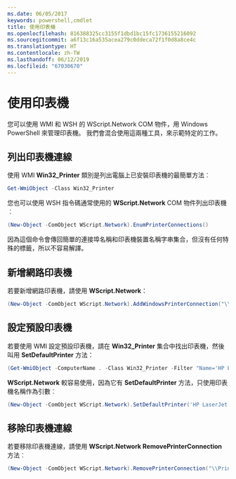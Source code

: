 ```yaml
---
ms.date: 06/05/2017
keywords: powershell,cmdlet
title: 使用印表機
ms.openlocfilehash: 816388325cc3155f1dbd1bc15fc1736155216092
ms.sourcegitcommit: a6f13c16a535acea279c0ddeca72f1f0d8a8ce4c
ms.translationtype: HT
ms.contentlocale: zh-TW
ms.lasthandoff: 06/12/2019
ms.locfileid: "67030670"
---
```

# <a name="working-with-printers"></a>使用印表機

您可以使用 WMI 和 WSH 的 WScript.Network COM 物件，用 Windows PowerShell 來管理印表機。 我們會混合使用這兩種工具，來示範特定的工作。

## <a name="listing-printer-connections"></a>列出印表機連線

使用 WMI **Win32_Printer** 類別是列出電腦上已安裝印表機的最簡單方法︰

```powershell
Get-WmiObject -Class Win32_Printer
```

您也可以使用 WSH 指令碼通常使用的 **WScript.Network** COM 物件列出印表機︰

```powershell
(New-Object -ComObject WScript.Network).EnumPrinterConnections()
```

因為這個命令會傳回簡單的連接埠名稱和印表機裝置名稱字串集合，但沒有任何特殊的標籤，所以不容易解譯。

## <a name="adding-a-network-printer"></a>新增網路印表機

若要新增網路印表機，請使用 **WScript.Network**：

```powershell
(New-Object -ComObject WScript.Network).AddWindowsPrinterConnection("\\Printserver01\Xerox5")
```

## <a name="setting-a-default-printer"></a>設定預設印表機

若要使用 WMI 設定預設印表機，請在 **Win32_Printer** 集合中找出印表機，然後叫用 **SetDefaultPrinter** 方法：

```powershell
(Get-WmiObject -ComputerName . -Class Win32_Printer -Filter "Name='HP LaserJet 5Si'").SetDefaultPrinter()
```

**WScript.Network** 較容易使用，因為它有 **SetDefaultPrinter** 方法，只使用印表機名稱作為引數︰

```powershell
(New-Object -ComObject WScript.Network).SetDefaultPrinter('HP LaserJet 5Si')
```

## <a name="removing-a-printer-connection"></a>移除印表機連線

若要移除印表機連線，請使用 **WScript.Network RemovePrinterConnection** 方法︰

```powershell
(New-Object -ComObject WScript.Network).RemovePrinterConnection("\\Printserver01\Xerox5")
```
